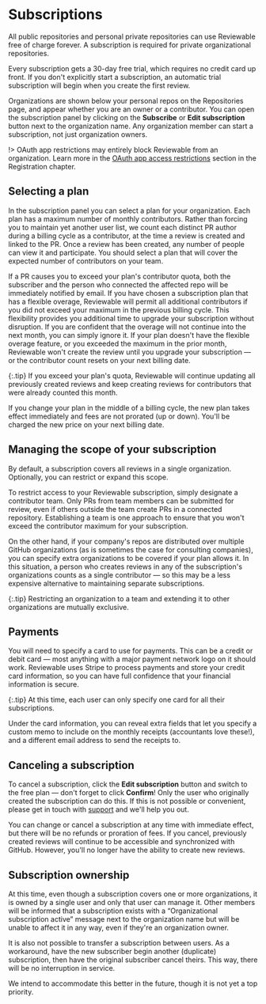 # Subscriptions

All public repositories and personal private repositories can use Reviewable free of charge forever.  A subscription is required for private organizational repositories.

Every subscription gets a 30-day free trial, which requires no credit card up front. If you don't explicitly start a subscription, an automatic trial subscription will begin when you create the first review.

Organizations are shown below your personal repos on the Repositories page, and appear whether you are an owner or a contributor.  You can open the subscription panel by clicking on the **Subscribe** or **Edit subscription** button next to the organization name.  Any organization member can start a subscription, not just organization owners.

!> OAuth app restrictions may entirely block Reviewable from an organization. Learn more in the [OAuth app access restrictions](registration.md#oauth-restrictions) section in the Registration chapter.


## Selecting a plan

In the subscription panel you can select a plan for your organization.  Each plan has a maximum number of monthly contributors. Rather than forcing you to maintain yet another user list, we count each distinct PR author during a billing cycle as a contributor, at the time a review is created and linked to the PR. Once a review has been created, any number of people can view it and participate.  You should select a plan that will cover the expected number of contributors on your team.

If a PR causes you to exceed your plan's contributor quota, both the subscriber and the person who connected the affected repo will be immediately notified by email. If you have chosen a subscription plan that has a flexible overage, Reviewable will permit all additional contributors if you did not exceed your maximum in the previous billing cycle. This flexibility provides you additional time to upgrade your subscription without disruption. If you are confident that the overage will not continue into the next month, you can simply ignore it. If your plan doesn't have the flexible overage feature, or you exceeded the maximum in the prior month, Reviewable won't create the review until you upgrade your subscription — or the contributor count resets on your next billing date.

{:.tip}
If you exceed your plan's quota, Reviewable will continue updating all previously created reviews and keep creating reviews for contributors that were already counted this month.

If you change your plan in the middle of a billing cycle, the new plan takes effect immediately and fees are not prorated (up or down).  You'll be charged the new price on your next billing date.

## Managing the scope of your subscription

By default, a subscription covers all reviews in a single organization. Optionally, you can restrict or expand this scope.

To restrict access to your Reviewable subscription, simply designate a contributor team. Only PRs from team members can be submitted for review, even if others outside the team create PRs in a connected repository. Establishing a team is one approach to ensure that you won't exceed the contributor maximum for your subscription.

On the other hand, if your company's repos are distributed over multiple GitHub organizations (as is sometimes the case for consulting companies), you can specify extra organizations to be covered if your plan allows it. In this situation, a person who creates reviews in any of the subscription's organizations counts as a single contributor — so this may be a less expensive alternative to maintaining separate subscriptions.

{:.tip}
Restricting an organization to a team and extending it to other organizations are mutually exclusive.

## Payments

You will need to specify a card to use for payments.  This can be a credit or debit card — most anything with a major payment network logo on it should work. Reviewable uses Stripe to process payments and store your credit card information, so you can have full confidence that your financial information is secure.

{:.tip}
At this time, each user can only specify one card for all their subscriptions.

Under the card information, you can reveal extra fields that let you specify a custom memo to include on the monthly receipts (accountants love these!), and a different email address to send the receipts to.

## Canceling a subscription

To cancel a subscription, click the **Edit subscription** button and switch to the free plan — don't forget to click **Confirm**!  Only the user who originally created the subscription can do this.  If this is not possible or convenient, please get in touch with [support](mailto:support@reviewable.io) and we'll help you out.

You can change or cancel a subscription at any time with immediate effect, but there will be no refunds or proration of fees. If you cancel, previously created reviews will continue to be accessible and synchronized with GitHub. However, you'll no longer have the ability to create new reviews.

## Subscription ownership

At this time, even though a subscription covers one or more organizations, it is owned by a single user and only that user can manage it.  Other members will be informed that a subscription exists with a “Organizational subscription active” message next to the organization name but will be unable to affect it in any way, even if they're an organization owner.

It is also not possible to transfer a subscription between users.  As a workaround, have the new subscriber begin another (duplicate) subscription, then have the original subscriber cancel theirs. This way, there will be no interruption in service.

We intend to accommodate this better in the future, though it is not yet a top priority.

